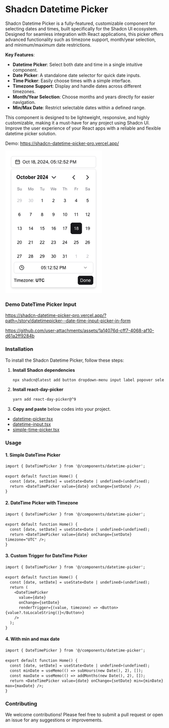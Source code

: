 # Shadcn Datetime Picker

Shadcn Datetime Picker is a fully-featured, customizable component for selecting dates and times, built specifically for the Shadcn UI ecosystem. Designed for seamless integration with React applications, this picker offers advanced functionality such as timezone support, month/year selection, and minimum/maximum date restrictions.

**Key Features**:
- **Datetime Picker**: Select both date and time in a single intuitive component.
- **Date Picker**: A standalone date selector for quick date inputs.
- **Time Picker**: Easily choose times with a simple interface.
- **Timezone Support**: Display and handle dates across different timezones.
- **Month/Year Selection**: Choose months and years directly for easier navigation.
- **Min/Max Date**: Restrict selectable dates within a defined range.

This component is designed to be lightweight, responsive, and highly customizable, making it a must-have for any project using Shadcn UI. Improve the user experience of your React apps with a reliable and flexible datetime picker solution.

Demo: https://shadcn-datetime-picker-pro.vercel.app/

![Simple DateTime Picker](images/simple.png)

### Demo DateTime Picker Input

https://shadcn-datetime-picker-pro.vercel.app/?path=/story/datetimepicker--date-time-input-picker-in-form

https://github.com/user-attachments/assets/1a14076d-cff7-4068-af10-d61a2ff9284b

### Installation

To install the Shadcn Datetime Picker, follow these steps:

1. **Install Shadcn dependencies**
   ```bash
   npx shadcn@latest add button dropdown-menu input label popover select scroll-area
   ```

2. **Install react-day-picker**
   ```bash
   yarn add react-day-picker@^9
   ```

3. **Copy and paste** below codes into your project.
- [datetime-picker.tsx](./components/datetime-picker.tsx)
- [datetime-input.tsx](./components/datetime-input.tsx)
- [simple-time-picker.tsx](./components/simple-time-picker.tsx)

### Usage

#### 1. Simple DateTime Picker
```tsx
import { DateTimePicker } from '@/components/datetime-picker';

export default function Home() {
  const [date, setDate] = useState<Date | undefined>(undefined);
  return <DateTimePicker value={date} onChange={setDate} />;
}
```

#### 2. DateTime Picker with Timezone
```tsx
import { DateTimePicker } from '@/components/datetime-picker';

export default function Home() {
  const [date, setDate] = useState<Date | undefined>(undefined);
  return <DateTimePicker value={date} onChange={setDate} timezone="UTC" />;
}
```

#### 3. Custom Trigger for DateTime Picker
```tsx
import { DateTimePicker } from '@/components/datetime-picker';

export default function Home() {
  const [date, setDate] = useState<Date | undefined>(undefined);
  return (
    <DateTimePicker
      value={date}
      onChange={setDate}
      renderTrigger={(value, timezone) => <Button>{value?.toLocaleString()}</Button>}
    />
  );
}
```

#### 4. With min and max date
```tsx
import { DateTimePicker } from '@/components/datetime-picker';

export default function Home() {
  const [date, setDate] = useState<Date | undefined>(undefined);
  const minDate = useMemo(() => subHours(new Date(), 2), []);
  const maxDate = useMemo(() => addMonths(new Date(), 2), []);
  return <DateTimePicker value={date} onChange={setDate} min={minDate} max={maxDate} />;
}
```

### Contributing

We welcome contributions! Please feel free to submit a pull request or open an issue for any suggestions or improvements.
